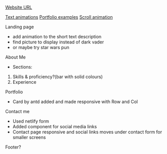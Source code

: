 [Website URL](https://steven-cheung.netlify.app/)

[Text animations](https://alvarotrigo.com/blog/css-text-animations/)
[Portfolio examples](https://alvarotrigo.com/blog/web-developer-portfolio-examples/)
[Scroll animation](https://alvarotrigo.com/blog/css-animations-scroll/#:~:text=What%20are%20CSS%20Scroll%20Animations,text%2C%20images%2C%20and%20videos.)

Landing page

- add animation to the short text description
- find picture to display instead of dark vader
- or maybe try star wars pun

About Me

- Sections:

1. Skills & proficiency?(bar with solid colours)
2. Experience

Portfolio

- Card by antd added and made responsive with Row and Col

Contact me

- Used netlify form
- Added component for social media links
- Contact page responsive and social links moves under contact form for smaller screens

Footer?
